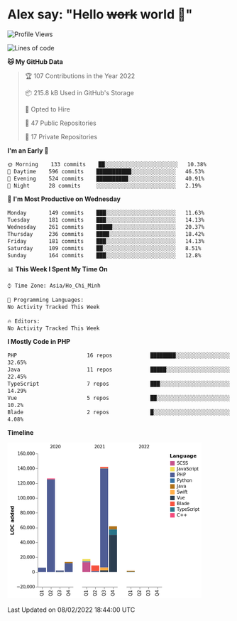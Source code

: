 # Alex say: "Hello ~~work~~ world 🐾"

<!--START_SECTION:waka-->
![Profile Views](http://img.shields.io/badge/Profile%20Views-11-blue)

![Lines of code](https://img.shields.io/badge/From%20Hello%20World%20I%27ve%20Written-380%20Thousand%20lines%20of%20code-blue)

**🐱 My GitHub Data** 

> 🏆 107 Contributions in the Year 2022
 > 
> 📦 215.8 kB Used in GitHub's Storage 
 > 
> 💼 Opted to Hire
 > 
> 📜 47 Public Repositories 
 > 
> 🔑 17 Private Repositories  
 > 
**I'm an Early 🐤** 

```text
🌞 Morning    133 commits    ██░░░░░░░░░░░░░░░░░░░░░░░   10.38% 
🌆 Daytime    596 commits    ███████████░░░░░░░░░░░░░░   46.53% 
🌃 Evening    524 commits    ██████████░░░░░░░░░░░░░░░   40.91% 
🌙 Night      28 commits     ░░░░░░░░░░░░░░░░░░░░░░░░░   2.19%

```
📅 **I'm Most Productive on Wednesday** 

```text
Monday       149 commits    ███░░░░░░░░░░░░░░░░░░░░░░   11.63% 
Tuesday      181 commits    ███░░░░░░░░░░░░░░░░░░░░░░   14.13% 
Wednesday    261 commits    █████░░░░░░░░░░░░░░░░░░░░   20.37% 
Thursday     236 commits    ████░░░░░░░░░░░░░░░░░░░░░   18.42% 
Friday       181 commits    ███░░░░░░░░░░░░░░░░░░░░░░   14.13% 
Saturday     109 commits    ██░░░░░░░░░░░░░░░░░░░░░░░   8.51% 
Sunday       164 commits    ███░░░░░░░░░░░░░░░░░░░░░░   12.8%

```


📊 **This Week I Spent My Time On** 

```text
⌚︎ Time Zone: Asia/Ho_Chi_Minh

💬 Programming Languages: 
No Activity Tracked This Week

🔥 Editors: 
No Activity Tracked This Week

```

**I Mostly Code in PHP** 

```text
PHP                      16 repos            ████████░░░░░░░░░░░░░░░░░   32.65% 
Java                     11 repos            █████░░░░░░░░░░░░░░░░░░░░   22.45% 
TypeScript               7 repos             ███░░░░░░░░░░░░░░░░░░░░░░   14.29% 
Vue                      5 repos             ██░░░░░░░░░░░░░░░░░░░░░░░   10.2% 
Blade                    2 repos             █░░░░░░░░░░░░░░░░░░░░░░░░   4.08%

```


**Timeline**

![Chart not found](https://raw.githubusercontent.com/alexzvn/alexzvn/main/charts/bar_graph.png) 


 Last Updated on 08/02/2022 18:44:00 UTC
<!--END_SECTION:waka-->

